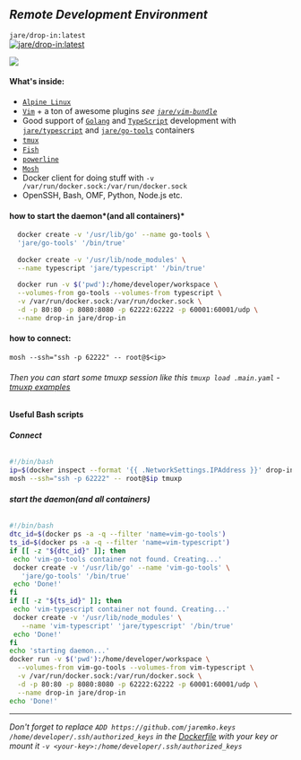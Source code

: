 ## *Remote Development Environment*
`jare/drop-in:latest`   
[![jare/drop-in:latest](https://badge.imagelayers.io/jare/drop-in:latest.svg)](https://imagelayers.io/?images=jare/drop-in:latest 'jare/drop-in:latest')  

[![](http://i.imgur.com/RVTlBBO.png)](http://i.imgur.com/RVTlBBO.png)

#### What's inside:
  - [`Alpine Linux`](http://www.alpinelinux.org/)
  - [`Vim`](http://www.vim.org/) + a ton of awesome plugins *see [`jare/vim-bundle`](https://hub.docker.com/r/jare/vim-bundle/)*
  - Good support of [`Golang`](https://golang.org/) and [`TypeScript`](http://www.typescriptlang.org/) development with [`jare/typescript`](https://hub.docker.com/r/jare/typescript/) and [`jare/go-tools`](https://hub.docker.com/r/jare/go-tools/) containers
  - [`tmux`](https://tmux.github.io/)
  - [`Fish`](http://fishshell.com/)
  - [`powerline`](https://github.com/powerline/powerline)
  - [`Mosh`](https://mosh.mit.edu/)
  - Docker client for doing stuff with `-v /var/run/docker.sock:/var/run/docker.sock`
  - OpenSSH, Bash, OMF, Python, Node.js etc.
  
#### how to start the daemon*(and all containers)*
```sh
  docker create -v '/usr/lib/go' --name go-tools \
  'jare/go-tools' '/bin/true'
  
  docker create -v '/usr/lib/node_modules' \
  --name typescript 'jare/typescript' '/bin/true'
   
  docker run -v $('pwd'):/home/developer/workspace \
  --volumes-from go-tools --volumes-from typescript \
  -v /var/run/docker.sock:/var/run/docker.sock \
  -d -p 80:80 -p 8080:8080 -p 62222:62222 -p 60001:60001/udp \
  --name drop-in jare/drop-in
```
#### how to connect:  
  `mosh --ssh="ssh -p 62222" -- root@$<ip>`  
  
###### Then you can start some tmuxp session like this `tmuxp load .main.yaml` - [*tmuxp* examples](http://tmuxp.readthedocs.org/en/latest/examples.html)

#### Useful Bash scripts
###### **Connect**
```bash
#!/bin/bash
ip=$(docker inspect --format '{{ .NetworkSettings.IPAddress }}' drop-in)
mosh --ssh="ssh -p 62222" -- root@$ip tmuxp
```  
###### **start the daemon(and all containers)**
```bash
#!/bin/bash
dtc_id=$(docker ps -a -q --filter 'name=vim-go-tools')
ts_id=$(docker ps -a -q --filter 'name=vim-typescript')
if [[ -z "${dtc_id}" ]]; then
 echo 'vim-go-tools container not found. Creating...'
 docker create -v '/usr/lib/go' --name 'vim-go-tools' \
   'jare/go-tools' '/bin/true'
 echo 'Done!'
fi
if [[ -z "${ts_id}" ]]; then
 echo 'vim-typescript container not found. Creating...'
 docker create -v '/usr/lib/node_modules' \
   --name 'vim-typescript' 'jare/typescript' '/bin/true'
 echo 'Done!'
fi
echo 'starting daemon...'
docker run -v $('pwd'):/home/developer/workspace \
  --volumes-from vim-go-tools --volumes-from vim-typescript \
  -v /var/run/docker.sock:/var/run/docker.sock \
  -d -p 80:80 -p 8080:8080 -p 62222:62222 -p 60001:60001/udp \
  --name drop-in jare/drop-in
echo 'Done!'
```    
* * * * * * * * * * * * * * * * * * * * * * * * * * * * * * * * * * * * * * * * * * * * * * * * * * * * * * * * * * * 
*Don't forget to replace `ADD https://github.com/jaremko.keys /home/developer/.ssh/authorized_keys` in the [Dockerfile](https://hub.docker.com/r/jare/drop-in/~/dockerfile/) with your key or mount it `-v <your-key>:/home/developer/.ssh/authorized_keys`*
